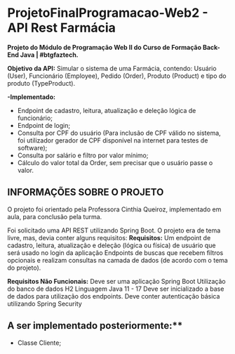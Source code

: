 # ProjetoFinalProgramacao-Web2 - API Rest Farmácia

**Projeto do Módulo de Programação Web II do Curso de Formação Back-End Java | #btgfaztech.**

**Objetivo da API:** Simular o sistema de uma Farmácia, contendo: Usuário (User), Funcionário (Employee), Pedido (Order), Produto (Product) e tipo do produto (TypeProduct).

**-Implementado:**
- Endpoint de cadastro, leitura, atualização e deleção lógica de funcionário;
- Endpoint de login;
- Consulta por CPF do usuário (Para inclusão de CPF válido no sistema, foi utilizador gerador de CPF disponível na internet para testes de software);
- Consulta por salário e filtro por valor mínimo;
- Cálculo do valor total da Order, sem precisar que o usuário passe o valor.


## INFORMAÇÕES SOBRE O PROJETO
O projeto foi orientado pela Professora Cinthia Queiroz, implementado em aula, para conclusão pela turma.

Foi solicitado uma API REST utilizando Spring Boot. O projeto era de tema livre, mas, devia conter alguns requisitos:
**Requisitos:**
Um endpoint de cadastro, leitura, atualização e deleção (lógica ou física) de usuário que será usado no login da aplicação
Endpoints de buscas que recebem filtros opcionais e realizam consultas na camada de dados (de acordo com o tema do projeto).

**Requisitos Não Funcionais:**
Deve ser uma aplicação Spring Boot
Utilização do banco de dados H2
Linguagem Java 11 - 17
Deve ser inicializado a base de dados para utilização dos endpoints.
Deve conter autenticação básica utilizando Spring Security


## A ser implementado posteriormente:**
- Classe Cliente;